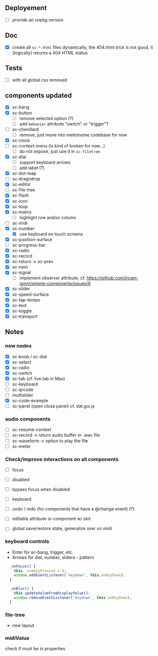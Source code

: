 ## Deployement

- [ ] provide an unpkg version

## Doc

- [x] create all `sc-*.html` files dynamically, the 404.html trick is not good, it (logically) returns a 404 HTML status      

## Tests

- [ ] with all global css removed

## components updated

- [x] sc-bang
- [x] sc-button
  + [ ] remove selected option (?)
  + [ ] add `behavior` attribute "switch" or "trigger"?
- [ ] sc-chenillard
  + [ ] remove, just move into metronome codebase for now
- [x] sc-clock
- [ ] sc-context-menu (is kind of broken for now...)
  + [ ] do not expose, just use it in `sc-filetree`
- [x] sc-dial
  + [ ] support keyboard arrows
  + [ ] add label (?)
- [x] sc-dot-map
- [ ] sc-dragndrop
- [x] sc-editor
- [ ] sc-file-tree
- [x] sc-flash
- [x] sc-icon
- [x] sc-loop
- [x] sc-matrix
  + [ ] highlight row and/or column
- [ ] sc-midi
- [x] sc-number
  + [x] use keyboard on touch screens
- [x] sc-position-surface
- [ ] sc-progress-bar
- [x] sc-radio
- [x] sc-record
- [x] sc-return -> sc-prev
- [x] sc-next
- [x] sc-signal
  + [ ] implement observer attribute, cf. https://github.com/ircam-ismm/simple-components/issues/6
- [x] sc-slider 
- [x] sc-speed-surface
- [x] sc-tap-tempo
- [x] sc-text
- [x] sc-toggle
- [x] sc-transport

## Notes

### new nodes

- [x] sc-knob / sc-dial
- [x] sc-select
- [x] sc-radio
- [x] sc-switch
- [x] sc-tab (cf. live.tab in Max)
- [ ] sc-keyboard
- [ ] sc-qrcode
- [ ] multislider
- [x] sc-code-example
- [ ] sc-panel (open close panel) cf. dat.gui.js

### audio components

- [ ] sc-resume-context
- [ ] sc-record -> return audio buffer or .wav file
- [ ] sc-waveform -> option to play the file
- [ ] sc-meter

### Check/improve interactions on all components

- [ ] focus
- [ ] disabled
- [ ] bypass focus when disabled
- [ ] keyboard
- [ ] undo / redo (for components that have a @change event) (?)
- [ ] editable attribute or component w/ slot

- [ ] global save/restore state, generalize over sc-midi

### keyboard controls

- Enter for sc-bang, trigger, etc.
- Arrows for dial, number, sliders - pattern

```js
  _onFocus() {
    this._numKeyPressed = 0;
    window.addEventListener('keydown', this.onKeyDown);
  }

  _onBlur() {
    this.updateValueFromDisplayValue();
    window.removeEventListener('keydown', this.onKeyDown);
  }
```

### file-tree

- new layout

### midiValue

check if must be in properties
